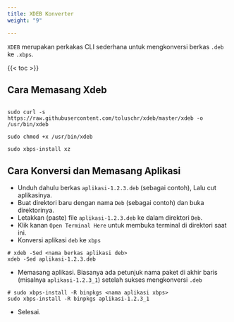 ```yaml
---
title: XDEB Konverter
weight: "9"

---
```


`XDEB` merupakan perkakas CLI sederhana untuk mengkonversi berkas `.deb` ke `.xbps`.

{{< toc >}}

## Cara Memasang Xdeb

```shell

sudo curl -s https://raw.githubusercontent.com/toluschr/xdeb/master/xdeb -o /usr/bin/xdeb

sudo chmod +x /usr/bin/xdeb

sudo xbps-install xz

```

## Cara Konversi dan Memasang Aplikasi

* Unduh dahulu berkas `aplikasi-1.2.3.deb` (sebagai contoh), Lalu cut aplikasinya.
* Buat direktori baru dengan nama `Deb` (sebagai contoh) dan buka direktorinya.
* Letakkan (paste) file `aplikasi-1.2.3.deb` ke dalam direktori `Deb`.
* Klik kanan `Open Terminal Here` untuk membuka terminal di direktori saat ini.
* Konversi aplikasi `deb` ke `xbps`
```shell
# xdeb -Sed <nama berkas aplikasi deb>
xdeb -Sed aplikasi-1.2.3.deb
```
* Memasang aplikasi. Biasanya ada petunjuk nama paket di akhir baris (misalnya `aplikasi-1.2.3_1`) setelah sukses mengkonversi `.deb`

```shell
# sudo xbps-install -R binpkgs <nama aplikasi xbps>
sudo xbps-install -R binpkgs aplikasi-1.2.3_1
```
* Selesai.
